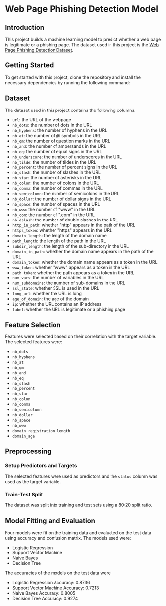 # Web Page Phishing Detection Model

## Introduction
This project builds a machine learning model to predict whether a web page is legitimate or a phishing page. The dataset used in this project is the [Web Page Phishing Detection Dataset](https://www.kaggle.com/datasets/shashwatwork/web-page-phishing-detection-dataset).

## Getting Started
To get started with this project, clone the repository and install the necessary dependencies by running the following command:


## Dataset
The dataset used in this project contains the following columns:
- `url`: the URL of the webpage
- `nb_dots`: the number of dots in the URL
- `nb_hyphens`: the number of hyphens in the URL
- `nb_at`: the number of @ symbols in the URL
- `nb_qm`: the number of question marks in the URL
- `nb_and`: the number of ampersands in the URL
- `nb_eq`: the number of equal signs in the URL
- `nb_underscore`: the number of underscores in the URL
- `nb_tilde`: the number of tildes in the URL
- `nb_percent`: the number of percent signs in the URL
- `nb_slash`: the number of slashes in the URL
- `nb_star`: the number of asterisks in the URL
- `nb_colon`: the number of colons in the URL
- `nb_comma`: the number of commas in the URL
- `nb_semicolumn`: the number of semicolons in the URL
- `nb_dollar`: the number of dollar signs in the URL
- `nb_space`: the number of spaces in the URL
- `nb_www`: the number of "www" in the URL
- `nb_com`: the number of ".com" in the URL
- `nb_dslash`: the number of double slashes in the URL
- `http_in_path`: whether "http" appears in the path of the URL
- `https_token`: whether "https" appears in the URL
- `domain_length`: the length of the domain name
- `path_length`: the length of the path in the URL
- `subdir_length`: the length of the sub-directory in the URL
- `domain_in_path`: whether the domain name appears in the path of the URL
- `domain_token`: whether the domain name appears as a token in the URL
- `www_token`: whether "www" appears as a token in the URL
- `path_token`: whether the path appears as a token in the URL
- `num_vars`: the number of variables in the URL
- `num_subdomains`: the number of sub-domains in the URL
- `ssl_state`: whether SSL is used in the URL
- `long_url`: whether the URL is long
- `age_of_domain`: the age of the domain
- `ip`: whether the URL contains an IP address
- `label`: whether the URL is legitimate or a phishing page

## Feature Selection
Features were selected based on their correlation with the target variable. The selected features were:
- `nb_dots`
- `nb_hyphens`
- `nb_at`
- `nb_qm`
- `nb_and`
- `nb_eq`
- `nb_slash`
- `nb_percent`
- `nb_star`
- `nb_colon`
- `nb_comma`
- `nb_semicolumn`
- `nb_dollar`
- `nb_space`
- `nb_www`
- `domain_registration_length`
- `domain_age`

## Preprocessing
### Setup Predictors and Targets
The selected features were used as predictors and the `status` column was used as the target variable. 

### Train-Test Split
The dataset was split into training and test sets using a 80:20 split ratio.

## Model Fitting and Evaluation
Four models were fit on the training data and evaluated on the test data using accuracy and confusion matrix. The models used were:
- Logistic Regression
- Support Vector Machine
- Naive Bayes
- Decision Tree

The accuracies of the models on the test data were:
- Logistic Regression Accuracy: 0.8736
- Support Vector Machine Accuracy: 0.7213
- Naive Bayes Accuracy: 0.8005
- Decision Tree Accuracy: 0.9274


